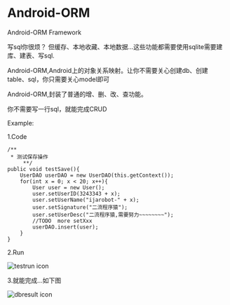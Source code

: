 Android-ORM
===========

Android-ORM Framework

写sql你很烦？
但缓存、本地收藏、本地数据…这些功能都需要使用sqlite需要建库、建表、写sql.

Android-ORM,Android上的对象关系映射。让你不需要关心创建db、创建table、sql，你只需要关心model即可

Android-ORM,封装了普通的增、删、改、查功能。

你不需要写一行sql，就能完成CRUD

Example:

1.Code

>
	/**
   	 * 测试保存操作
         **/
	public void testSave(){
		UserDAO userDAO = new UserDAO(this.getContext());
		for(int x = 0; x < 20; x++){
			User user = new User();
			user.setUserID(3243343 + x);
			user.setUserName("ijarobot-" + x);
		    user.setSignature("二流程序猿");
		    user.setUserDesc("二流程序猿,需要努力~~~~~~~~");    
		    //TODO  more setXxx
		    userDAO.insert(user);
		}
	}
    
2.Run

![testrun icon](https://raw.github.com/ijarobot/Android-ORM/master/Screenshot/0130715150338.jpg)



3.就能完成…如下图

![dbresult icon](https://raw.github.com/ijarobot/Android-ORM/master/Screenshot/0130715150016.jpg)
